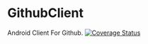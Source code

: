 # GithubClient
Android Client For Github.
[![Coverage Status](https://coveralls.io/repos/github/LittleHans8/GithubClient/badge.svg?branch=master)](https://coveralls.io/github/LittleHans8/GithubClient?branch=master)
